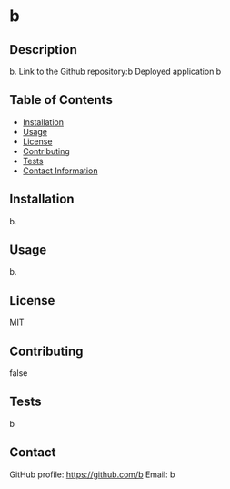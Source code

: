 # b
## Description
b.
Link to the Github repository:b
Deployed application b
## Table of Contents
- [Installation](#installation)
- [Usage](#usage)
- [License](#license)
- [Contributing](#contributing)
- [Tests](#tests)
- [Contact Information](#contact)
## Installation
b.
## Usage
b.
## License
MIT
## Contributing
false
## Tests
b
## Contact
GitHub profile: https://github.com/b
Email: b
